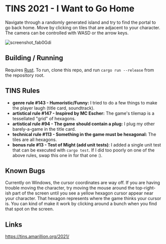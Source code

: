 # TINS 2021 - I Want to Go Home

Navigate through a randomly generated island and try to find the portal to go back home. 
Move by clicking on tiles that are adjacent to your character.
The camera can be controlled with WASD or the arrow keys.

![screenshot_fab0Gdi](https://user-images.githubusercontent.com/363815/187045313-0706bcbb-e0e5-451f-89a7-aac5613aed30.png)

## Building / Running
Requires [Rust](https://www.rust-lang.org/tools/install). To run, clone this repo, and run `cargo run --release` from the repository root.

## TINS Rules
* **genre rule #143 - Humoristic/Funny:** I tried to do a few things to make the player laugh (title card, soundtrack).
* **artistical rule #147 - Inspired by MC Escher:** The game's tilemap is a tessellated "grid" of hexagons.
* **artistical rule #94 - The game should contain a plug:** I plug my other barely-a-game in the title card.
* **technical rule #113 - Something in the game must be hexagonal:** The tiles are all hexagons.
* **bonus rule #13 - Test of Might (add unit tests)**: I added a single unit test that can be executed with `cargo test`. If I did too poorly on one of the above rules, swap this one in for that one :).

## Known Bugs
Currently on Windows, the cursor coordinates are way off.
If you are having trouble moving the character, try moving the mouse around the top-right-ish part of the screen until you see a yellow hexagon cursor appear near your character.
That hexagon represents where the game thinks your cursor is. You can kind of make it work by clicking around a bunch when you find that spot on the screen.

## Links
https://tins.amarillion.org/2021/
